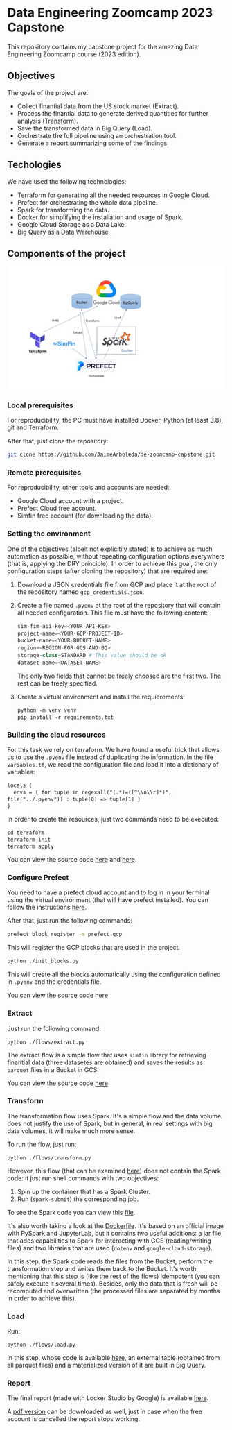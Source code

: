 # Data Engineering Zoomcamp 2023 Capstone

This repository contains my capstone project for the amazing Data Engineering Zoomcamp course (2023 edition).

## Objectives

The goals of the project are: 
* Collect finantial data from the US stock market (Extract).
* Process the finantial data to generate derived quantities for further analysis (Transform).
* Save the transformed data in Big Query (Load).
* Orchestrate the full pipeline using an orchestration tool. 
* Generate a report summarizing some of the findings. 

## Techologies 

We have used the following technologies: 
* Terraform for generating all the needed resources in Google Cloud. 
* Prefect for orchestrating the whole data pipeline.
* Spark for transforming the data. 
* Docker for simplifying the installation and usage of Spark. 
* Google Cloud Storage as a Data Lake. 
* Big Query as a Data Warehouse. 

## Components of the project

![img](./assets/schema.jpg)

### Local prerequisites

For reproducibility, the PC must have installed Docker, Python (at least 3.8), git and Terraform.

After that, just clone the repository: 

```bash
git clone https://github.com/JaimeArboleda/de-zoomcamp-capstone.git
```

### Remote prerequisites

For reproducibility, other tools and accounts are needed:
* Google Cloud account with a project. 
* Prefect Cloud free account. 
* Simfin free account (for downloading the data).

### Setting the environment

One of the objectives (albeit not explicitily stated) is to achieve as much automation as possible, without repeating configuration options everywhere (that is, applying the DRY principle). In order to achieve this goal, the only configuration steps (after cloning the repository) that are required are: 

1. Download a JSON credentials file from GCP and place it at the root of the repository named `gcp_credentials.json`.

2. Create a file named `.pyenv` at the root of the repository that will contain all needed configuration. This file must have the following content: 
   
    ```python
    sim-fim-api-key=<YOUR-API-KEY>
    project-name=<YOUR-GCP-PROJECT-ID>
    bucket-name=<YOUR-BUCKET-NAME>
    region=<REGION-FOR-GCS-AND-BQ>
    storage-class=STANDARD # This value should be ok
    dataset-name=<DATASET-NAME>
    ```
    The only two fields that cannot be freely choosed are the first two. The rest can be freely specified. 

3. Create a virtual environment and install the requierements: 

    ```
    python -m venv venv
    pip install -r requirements.txt
    ```

### Building the cloud resources

For this task we rely on terraform. We have found a useful trick that allows us to use the `.pyenv` file instead of duplicating the information. In the file `variables.tf`, we read the configuration file and load it into a dictionary of variables: 

```t
locals {
  envs = { for tuple in regexall("(.*)=([^\\n\\r]*)", file("../.pyenv")) : tuple[0] => tuple[1] }
}
```

In order to create the resources, just two commands need to be executed: 

```
cd terraform
terraform init
terraform apply 
```

You can view the source code [here](./terraform/main.tf) and [here](./terraform/variables.tf).

### Configure Prefect

You need to have a prefect cloud account and to log in in your terminal using the virtual environment (that will have prefect installed). You can follow the instructions [here](https://docs.prefect.io/ui/cloud-quickstart/).

After that, just run the following commands: 

```bash
prefect block register -m prefect_gcp
```

This will register the GCP blocks that are used in the project. 

```bash
python ./init_blocks.py
```

This will create all the blocks automatically using the configuration defined in `.pyenv` and the credentials file. 

You can view the source code [here](./init_blocks.py)
   
### Extract

Just run the following command: 
   
``` 
python ./flows/extract.py
```

The extract flow is a simple flow that uses `simfin` library for retrieving finantial data (three datasetes are obtained) and saves the results as `parquet` files in a Bucket in GCS.

You can view the source code [here](./flows/extract.py)

### Transform

The transformation flow uses Spark. It's a simple flow and the data volume does not justify the use of Spark, but in general, in real settings with big data volumes, it will make much more sense. 

To run the flow, just run: 

```
python ./flows/transform.py
```

However, this flow (that can be examined [here](./flows/transform.py)) does not contain the Spark code: it just run shell commands with two objectives: 
1. Spin up the container that has a Spark Cluster. 
2. Run (`spark-submit`) the corresponding job. 

To see the Spark code you can view this [file](./notebooks/transform.py). 

It's also worth taking a look at the [Dockerfile](./Dockerfile). It's based on an official image with PySpark and JupyterLab, but it contains two useful additions: a jar file that adds capabilities to Spark for interacting with GCS (reading/writing files) and two libraries that are used (`dotenv` and `google-cloud-storage`).

In this step, the Spark code reads the files from the Bucket, perform the transformation step and writes them back to the Bucket. It's worth mentioning that this step is (like the rest of the flows) idempotent (you can safely execute it several times). Besides, only the data that is fresh will be recomputed and overwritten (the processed files are separated by months in order to achieve this).

### Load

Run: 

```
python ./flows/load.py
```

In this step, whose code is available [here](./flows/load.py), an external table (obtained from all parquet files) and a materialized version of it are built in Big Query. 

### Report

The final report (made with Locker Studio by Google) is available [here](https://lookerstudio.google.com/reporting/1ec53650-f26e-40bb-be97-868dc352da57/page/tEnnC).

A [pdf version](./assets/Stock_Market_Analysis.pdf) can be downloaded as well, just in case when the free account is cancelled the report stops working. 